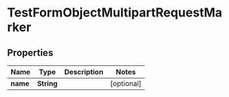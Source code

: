 

# TestFormObjectMultipartRequestMarker


## Properties

| Name | Type | Description | Notes |
|------------ | ------------- | ------------- | -------------|
|**name** | **String** |  |  [optional] |



